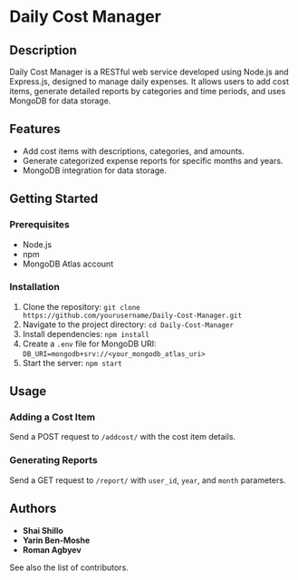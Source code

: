# Daily Cost Manager

## Description

Daily Cost Manager is a RESTful web service developed using Node.js and Express.js, designed to manage daily expenses. It allows users to add cost items, generate detailed reports by categories and time periods, and uses MongoDB for data storage.

## Features

- Add cost items with descriptions, categories, and amounts.
- Generate categorized expense reports for specific months and years.
- MongoDB integration for data storage.

## Getting Started

### Prerequisites

- Node.js
- npm
- MongoDB Atlas account

### Installation

1. Clone the repository:
   `git clone https://github.com/yourusername/Daily-Cost-Manager.git`
2. Navigate to the project directory:
   `cd Daily-Cost-Manager`
3. Install dependencies:
   `npm install`
4. Create a `.env` file for MongoDB URI:
   `DB_URI=mongodb+srv://<your_mongodb_atlas_uri>`
5. Start the server:
   `npm start`

## Usage

### Adding a Cost Item

Send a POST request to `/addcost/` with the cost item details.

### Generating Reports

Send a GET request to `/report/` with `user_id`, `year`, and `month` parameters.

## Authors

- **Shai Shillo**
- **Yarin Ben-Moshe**
- **Roman Agbyev**

See also the list of contributors.

